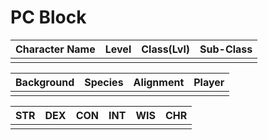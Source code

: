 # PC Block

| Character Name | Level | Class(Lvl) | Sub-Class |
| :------------: | :---: | :--------: | :-------: |
|                |       |            |           | 

| Background | Species | Alignment | Player |
| :--------: | :-----: | :-------: | :----: |
|            |         |           |        | 

| STR  | DEX  | CON  | INT  | WIS  | CHR  |
| :--: | :--: | :--: | :--: | :--: | :--: |
|      |      |      |      |      |      |

